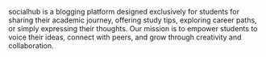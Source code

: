 socialhub is a blogging platform designed exclusively for students for sharing their academic journey, offering study tips, exploring career paths, or simply expressing their thoughts. Our mission is to empower students to voice their ideas, connect with peers, and grow through creativity and collaboration.